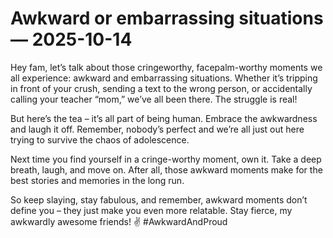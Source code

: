 # Awkward or embarrassing situations — 2025-10-14

Hey fam, let’s talk about those cringeworthy, facepalm-worthy moments we all experience: awkward and embarrassing situations. Whether it’s tripping in front of your crush, sending a text to the wrong person, or accidentally calling your teacher “mom,” we’ve all been there. The struggle is real!

But here’s the tea – it’s all part of being human. Embrace the awkwardness and laugh it off. Remember, nobody’s perfect and we’re all just out here trying to survive the chaos of adolescence.

Next time you find yourself in a cringe-worthy moment, own it. Take a deep breath, laugh, and move on. After all, those awkward moments make for the best stories and memories in the long run.

So keep slaying, stay fabulous, and remember, awkward moments don’t define you – they just make you even more relatable. Stay fierce, my awkwardly awesome friends! ✌️ #AwkwardAndProud